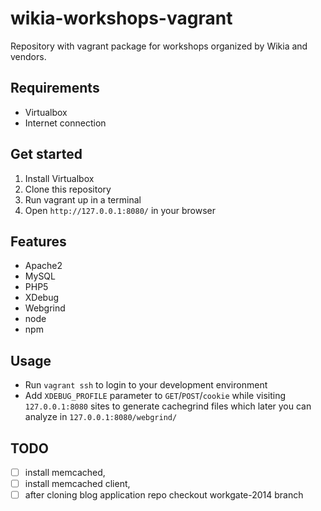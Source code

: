 # wikia-workshops-vagrant

Repository with vagrant package for workshops organized by Wikia and vendors.

## Requirements


* Virtualbox
* Internet connection

## Get started

1. Install Virtualbox
2. Clone this repository
3. Run vagrant up in a terminal
4. Open `http://127.0.0.1:8080/` in your browser

## Features

* Apache2
* MySQL
* PHP5
* XDebug
* Webgrind
* node
* npm

## Usage

* Run `vagrant ssh` to login to your development environment
* Add `XDEBUG_PROFILE` parameter to `GET`/`POST`/`cookie` while visiting `127.0.0.1:8080` sites to generate cachegrind files which later you can analyze in `127.0.0.1:8080/webgrind/`

## TODO
- [ ] install memcached,
- [ ] install memcached client,
- [ ] after cloning blog application repo checkout workgate-2014 branch
